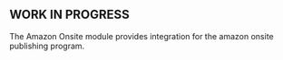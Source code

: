 
WORK IN PROGRESS
----------------

The Amazon Onsite module provides integration for the amazon onsite publishing program.
